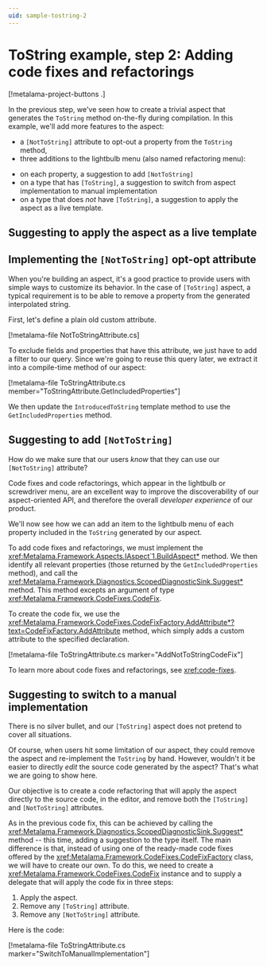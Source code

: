 ```yaml
---
uid: sample-tostring-2
---
```


# ToString example, step 2: Adding code fixes and refactorings

[!metalama-project-buttons .]

In the previous step, we've seen how to create a trivial aspect that generates the `ToString` method on-the-fly during compilation. In this example, we'll add more features to the aspect:

* a `[NotToString]` attribute to opt-out a property from the `ToString` method,
* three additions to the lightbulb menu (also named refactoring menu):
 - on each property, a suggestion to add `[NotToString]`
 - on a type that has `[ToString]`, a suggestion to switch from aspect implementation to manual implementation
 - on a type that does _not_ have `[ToString]`, a suggestion to apply the aspect as a live template.

## Suggesting to apply the aspect as a live template



## Implementing the `[NotToString]` opt-opt attribute

When you're building an aspect, it's a good practice to provide users with simple ways to customize its behavior. In the case of `[ToString]` aspect, a typical requirement is to be able to remove a property from the generated interpolated string.

First, let's define a plain old custom attribute.

[!metalama-file NotToStringAttribute.cs]

To exclude fields and properties that have this attribute, we just have to add a filter to our query. Since we're going to reuse this query later, we extract it into a compile-time method of our aspect:

[!metalama-file ToStringAttribute.cs member="ToStringAttribute.GetIncludedProperties"]

We then update the `IntroducedToString` template method to use the `GetIncludedProperties` method.

## Suggesting to add `[NotToString]`

How do we make sure that our users _know_ that they can use our `[NotToString]` attribute?

Code fixes and code refactorings, which appear in the lightbulb or screwdriver menu, are an excellent way to improve the discoverability of our aspect-oriented API, and therefore the overall _developer experience_ of our product.

We'll now see how we can add an item to the lightbulb menu of each property included in the `ToString` generated by our aspect.

To add code fixes and refactorings, we must implement the <xref:Metalama.Framework.Aspects.IAspect`1.BuildAspect*> method. We then identify all relevant properties (those returned by the `GetIncludedProperties` method), and call the <xref:Metalama.Framework.Diagnostics.ScopedDiagnosticSink.Suggest*> method. This method excepts an argument of type <xref:Metalama.Framework.CodeFixes.CodeFix>.

To create the code fix, we use the <xref:Metalama.Framework.CodeFixes.CodeFixFactory.AddAttribute*?text=CodeFixFactory.AddAttribute> method, which simply adds a custom attribute to the specified declaration. 

[!metalama-file ToStringAttribute.cs marker="AddNotToStringCodeFix"]

To learn more about code fixes and refactorings, see <xref:code-fixes>.

## Suggesting to switch to a manual implementation

There is no silver bullet, and our `[ToString]` aspect does not pretend to cover all situations. 

Of course, when users hit some limitation of our aspect, they could remove the aspect and re-implement the `ToString` by hand. However, wouldn't it be easier to directly _edit_ the source code generated by the aspect? That's what we are going to show here.

Our objective is to create a code refactoring that will apply the aspect directly to the source code, in the editor, and remove both the `[ToString]` and `[NotToString]` attributes.

As in the previous code fix, this can be achieved by calling the <xref:Metalama.Framework.Diagnostics.ScopedDiagnosticSink.Suggest*> method -- this time, adding a suggestion to the type itself. The main difference is that, instead of using one of the ready-made code fixes offered by the <xref:Metalama.Framework.CodeFixes.CodeFixFactory> class, we will have to create our own. To do this, we need to create a <xref:Metalama.Framework.CodeFixes.CodeFix> instance and to supply a delegate that will apply the code fix in three steps:

1. Apply the aspect.
2. Remove any `[ToString]` attribute.
3. Remove any `[NotToString]` attribute.

Here is the code:

[!metalama-file ToStringAttribute.cs marker="SwitchToManualImplementation"]


